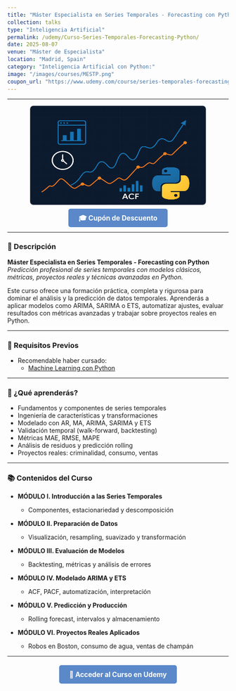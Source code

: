```yaml
---
title: "Máster Especialista en Series Temporales - Forecasting con Python"
collection: talks
type: "Inteligencia Artificial"
permalink: /udemy/Curso-Series-Temporales-Forecasting-Python/
date: 2025-08-07
venue: "Máster de Especialista"
location: "Madrid, Spain"
category: "Inteligencia Artificial con Python:"
image: "/images/courses/MESTP.png"
coupon_url: "https://www.udemy.com/course/series-temporales-forecasting-con-python/?couponCode=AGO_2025"
---
```


<script type="application/ld+json">
{
  "@context": "https://schema.org",
  "@type": "Course",
  "name": "Máster Especialista en Series Temporales - Forecasting con Python",
  "description": "Predicción profesional de series temporales con modelos clásicos, métricas, proyectos reales y técnicas avanzadas en Python.",
  "provider": {
    "@type": "Organization",
    "name": "Udemy",
    "sameAs": "https://www.udemy.com"
  },
  "educationalCredentialAwarded": "Certificado de finalización",
  "inLanguage": "es",
  "url": "https://www.udemy.com/course/series-temporales-forecasting-con-python/?couponCode=AGO_2025",
  "image": "https://www.manuelcastillo.eu/images/courses/forecasting.png",
  "offers": {
    "@type": "Offer",
    "url": "https://www.udemy.com/course/series-temporales-forecasting-con-python/?couponCode=AGO_2025",
    "priceCurrency": "USD",
    "price": "12.00",
    "availability": "https://schema.org/InStock",
    "validFrom": "2025-08-01",
    "category": "Education"
  },
  "hasCourseInstance": {
    "@type": "CourseInstance",
    "name": "Máster Especialista en Series Temporales - Forecasting con Python",
    "courseMode": "online",
    "courseWorkload": "PT25H",
    "inLanguage": "es",
    "startDate": "2025-08-07",
    "endDate": "2025-12-31",
    "eventAttendanceMode": "https://schema.org/OnlineEventAttendanceMode",
    "eventStatus": "https://schema.org/EventScheduled",
    "location": {
      "@type": "VirtualLocation",
      "url": "https://www.udemy.com"
    },
    "organizer": {
      "@type": "Organization",
      "name": "Udemy",
      "url": "https://www.udemy.com"
    },
    "performer": {
      "@type": "Person",
      "name": "Manuel Castillo-Cara"
    },
    "offers": {
      "@type": "Offer",
      "url": "https://www.udemy.com/course/series-temporales-forecasting-con-python/?couponCode=AGO_2025",
      "priceCurrency": "USD",
      "price": "12.00",
      "availability": "https://schema.org/InStock",
      "validFrom": "2025-08-01",
      "category": "Education"
    }
  }
}
</script>

<style>
.boton-udemy {
  background-color: #5a88c9;
  color: white;
  padding: 0.75em 1.5em;
  text-decoration: none !important;
  font-weight: bold;
  border-radius: 5px;
  font-size: 1.1em;
  transition: background-color 0.3s ease;
}
.boton-udemy:hover {
  background-color: #4e7abf;
  text-decoration: none !important;
}
.page__taxonomy {
  display: none !important;
}
</style>

---

<div style="text-align: center;">
  <img src="/images/courses/MESTP.png" alt="Máster en Series Temporales con Python" width="400" style="border-radius: 8px; border: 1px solid #ccc; margin-bottom: 1rem;">
</div>

<div style="text-align: center; margin-bottom: 1rem;">
  <a href="https://www.udemy.com/course/series-temporales-forecasting-con-python/?couponCode=AGO_2025" target="_blank" class="boton-udemy">
    🎓 Cupón de Descuento
  </a>
</div>

---

### 📘 Descripción

**Máster Especialista en Series Temporales - Forecasting con Python**  
_Predicción profesional de series temporales con modelos clásicos, métricas, proyectos reales y técnicas avanzadas en Python._

Este curso ofrece una formación práctica, completa y rigurosa para dominar el análisis y la predicción de datos temporales. Aprenderás a aplicar modelos como ARIMA, SARIMA o ETS, automatizar ajustes, evaluar resultados con métricas avanzadas y trabajar sobre proyectos reales en Python.

---

### 🧠 Requisitos Previos

- Recomendable haber cursado:
  - [Machine Learning con Python](https://www.udemy.com/course/machine-learning-con-python-aprendizaje-automatico-avanzado/?couponCode=AGO_2025)

---

### 🎯 ¿Qué aprenderás?

- Fundamentos y componentes de series temporales
- Ingeniería de características y transformaciones
- Modelado con AR, MA, ARIMA, SARIMA y ETS
- Validación temporal (walk-forward, backtesting)
- Métricas MAE, RMSE, MAPE
- Análisis de residuos y predicción rolling
- Proyectos reales: criminalidad, consumo, ventas

---

### 📚 Contenidos del Curso

- **MÓDULO I. Introducción a las Series Temporales**  
  - Componentes, estacionariedad y descomposición

- **MÓDULO II. Preparación de Datos**  
  - Visualización, resampling, suavizado y transformación

- **MÓDULO III. Evaluación de Modelos**  
  - Backtesting, métricas y análisis de errores

- **MÓDULO IV. Modelado ARIMA y ETS**  
  - ACF, PACF, automatización, interpretación

- **MÓDULO V. Predicción y Producción**  
  - Rolling forecast, intervalos y almacenamiento

- **MÓDULO VI. Proyectos Reales Aplicados**  
  - Robos en Boston, consumo de agua, ventas de champán

---

<div style="text-align: center; margin-top: 2rem;">
  <a href="https://www.udemy.com/course/series-temporales-forecasting-con-python/?couponCode=AGO_2025" target="_blank" class="boton-udemy">
    🚀 Acceder al Curso en Udemy
  </a>
</div>